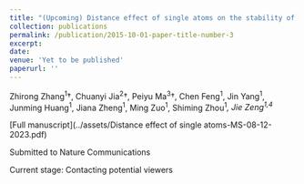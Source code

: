 ```yaml
---
title: "(Upcoming) Distance effect of single atoms on the stability of cobalt oxide catalysts for acidic oxygen evolution"
collection: publications
permalink: /publication/2015-10-01-paper-title-number-3
excerpt: 
date: 
venue: 'Yet to be published'
paperurl: ''
---
```

Zhirong Zhang<sup>1</sup>†, Chuanyi Jia<sup>2</sup>†, Peiyu Ma<sup>3</sup>†, Chen Feng<sup>1</sup>, Jin Yang<sup>1</sup>, Junming Huang<sup>1</sup>, Jiana Zheng<sup>1</sup>, Ming Zuo<sup>1</sup>, Shiming Zhou<sup>1</sup>*, Jie Zeng<sup>1,4</sup>*

[Full manuscript](../assets/Distance effect of single atoms-MS-08-12-2023.pdf)

Submitted to Nature Communications

Current stage: Contacting potential viewers
